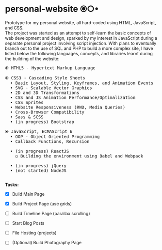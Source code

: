 ﻿# personal-website ⦿○•
Prototype for my personal website, all hard-coded using HTML, JavaScript, and CSS.\
The project was started as an attempt to self-learn the basic concepts of web development and design, sparked by my interest in JavaScript during a separate personal project involving script injection. With plans to eventually branch out to the use of SQL and PHP to build a more complex site, I have listed below the following languages, concepts, and libraries learnt during the building of the website:

<pre>
⦿ HTML5 - Hypertext Markup Language

⦿ CSS3 - Cascading Style Sheets
  • Basic Layout, Styling, Keyframes, and Animation Events
  • SVG - Scalable Vector Graphics
  • 2D and 3D Transformations
  • CSS and JS Animation Performance/Optimalization
  • CSS Sprites
  • Website Responsiveness (RWD, Media Queries)
  • Cross-Browser Compatibility
  • Sass & SCSS
  • (in progress) Bootstrap
  
⦿ JavaScript, ECMAScript 6
  • OOP - Object Oriented Programming
  • Callback Functions, Recursion

  • (in progress) ReactJS
    ○ Building the environment using Babel and Webpack

  • (in progress) jQuery
  • (not started) NodeJS
  
</pre>
**Tasks:**
- [x] Build Main Page
- [x] Build Project Page (use grids)
- [ ] Build Timeline Page (parallax scrolling)
- [ ] Start Blog Posts
- [ ] File Hosting (projects)
- [ ] \(Optional) Build Photography Page

